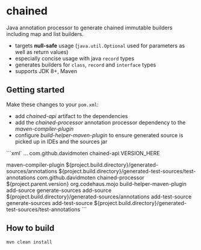 # chained
Java annotation processor to generate chained immutable builders including map and list builders.
* targets **null-safe** usage (`java.util.Optional` used for parameters as well as return values)
* especially concise usage with java `record` types
* generates builders for `class`, `record` and `interface` types
* supports JDK 8+, Maven

## Getting started
Make these changes to your `pom.xml`:
* add *chained-api* artifact to the dependencies
* add the *chained-processor* annotation processor dependency to the *maven-compiler-plugin*
* configure *build-helper-maven-plugin* to ensure generated source is picked up in IDEs and the sources jar

```xml`
<dependencies>
    ...
    <dependency>
        <groupId>com.github.davidmoten</groupId>
        <artifactId>chained-api</artifactId>
        <version>VERSION_HERE</version>
    </dependency>
</dependencies>

<build>
    <plugins>
        <plugin>
            <artifactId>maven-compiler-plugin</artifactId>
            <configuration>
                <generatedSourcesDirectory>
                    ${project.build.directory}/generated-sources/annotations</generatedSourcesDirectory>
                <generatedTestSourcesDirectory>
                       ${project.build.directory}/generated-test-sources/test-annotations</generatedTestSourcesDirectory>
                <annotationProcessorPaths>
                    <path>
                        <groupId>com.github.davidmoten</groupId>
                        <artifactId>chained-processor</artifactId>
                        <version>${project.parent.version}</version>
                    </path>
                </annotationProcessorPaths>
            </configuration>
        </plugin>
        <plugin>
                <groupId>org.codehaus.mojo</groupId>
                <artifactId>build-helper-maven-plugin</artifactId>
                <executions>
                    <execution>
                        <id>add-source</id>
                        <phase>generate-sources</phase>
                        <goals>
                            <goal>add-source</goal>
                        </goals>
                        <configuration>
                            <sources>
                                <source>
                                    ${project.build.directory}/generated-sources/annotations</source>
                            </sources>
                        </configuration>
                    </execution>
                    <!-- if you use the @Builder annotation in test classes as well then include this execution -->
                    <execution>
                        <id>add-test-source</id>
                        <phase>generate-sources</phase>
                        <goals>
                            <goal>add-test-source</goal>
                        </goals>
                        <configuration>
                            <sources>
                                <source>
                                    ${project.build.directory}/generated-test-sources/test-annotations</source>
                            </sources>
                        </configuration>
                    </execution>
                </executions>
            </plugin>
    </plugins>
</build>
```

## How to build

`mvn clean install`


